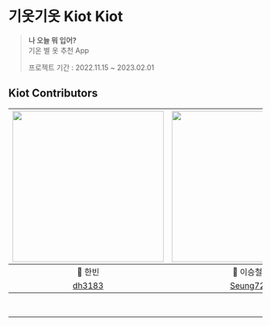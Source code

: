 # 기옷기옷 Kiot Kiot
> **나 오늘 뭐 입어?** <br>
> 기온 별 옷 추천 App
>
> 프로젝트 기간 : 2022.11.15 ~ 2023.02.01

##  Kiot Contributors
|<img src="https://user-images.githubusercontent.com/83414134/200749946-60b29c4c-0a25-4b0f-9fa5-4dd1b359468a.jpeg" width="300">|<img src="https://user-images.githubusercontent.com/83414134/200752799-44b4f3f2-0cd4-4ff8-b330-691b82c3e0ea.jpeg" width="300">|<img src="https://user-images.githubusercontent.com/83414134/200754801-e8d36882-1cb0-4c1f-9eda-bca803cecfd9.jpeg" width="300">|
:---------:|:----------:|:---------:
🐥 한빈 | 🐳 이승철 | 🐑 최원기 |
[dh3183](https://github.com/dh3183) | [Seung72](https://github.com/Seung72) | [pory42](https://github.com/pory42)

<br>

---
